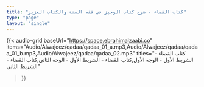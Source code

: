 ```yaml
---
title: "كتاب القضاء - شرح كتاب الوجيز في فقه السنة والكتاب العزيز"
type: "page"
layout: "single"
---
```


{{< audio-grid 
  baseUrl="https://space.ebrahimalzaabi.co"
  items="Audio/Alwajeez/qadaa/qadaa_01_a.mp3,Audio/Alwajeez/qadaa/qadaa_01_b.mp3,Audio/Alwajeez/qadaa/qadaa_02.mp3"
  titles="كتاب القضاء - الشريط الأول - الوجه الأول,كتاب القضاء - الشريط الأول - الوجه الثاني,كتاب القضاء - الشريط الثاني"
>}} 